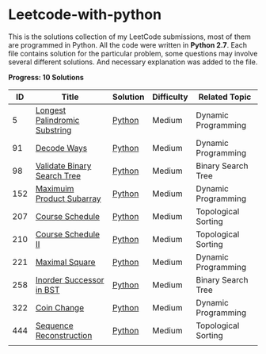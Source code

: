 # Leetcode-with-python

This is the solutions collection of my LeetCode submissions, most of them are programmed in Python. 
All the code were written in **Python 2.7**. Each file contains solution for the particular problem, some questions may involve several different solutions. And necessary explanation was added to the file. 



**Progress: 10 Solutions**

| ID   | Title                                                        | Solution                                      | Difficulty | Related Topic       |
| ---- | ------------------------------------------------------------ | --------------------------------------------- | ---------- | ------------------- |
| 5    | [Longest Palindromic Substring](https://leetcode.com/problems/longest-palindromic-substring/) | [Python](./src/Longest-Palindromic-Substring) | Medium     | Dynamic Programming |
| 91   | [Decode Ways](https://leetcode.com/problems/decode-ways/)    | [Python](./src/Decode-Ways)                   | Medium     | Dynamic Programming |
| 98   | [Validate Binary Search Tree](https://leetcode.com/problems/validate-binary-search-tree/) | [Python](./src/Validate-Binary-Search-Tree)   | Medium     | Binary Search Tree  |
| 152  | [Maximuim Product Subarray](https://leetcode.com/problems/maximum-product-subarray/) | [Python](./src/Maximum-Product-Subarray)      | Medium     | Dynamic Programming |
| 207  | [Course Schedule](https://leetcode.com/problems/course-schedule/) | [Python](./src/Course-Schedule)               | Medium     | Topological Sorting |
| 210  | [Course Schedule II](https://leetcode.com/problems/course-schedule-ii/) | [Python](./src/Course-Schedule-II)            | Medium     | Topological Sorting |
| 221  | [Maximal Square](https://leetcode.com/problems/maximal-square/) | [Python](./src/Maximal-Square)                | Medium     | Dynamic Programming |
| 258  | [Inorder Successor in BST](https://leetcode.com/problems/inorder-successor-in-bst/) | [Python](./src/Inorder-Successor-in-BST)      | Medium     | Binary Search Tree  |
| 322  | [Coin Change](https://leetcode.com/problems/coin-change/)    | [Python](./src/Coin-Change)                   | Medium     | Dynamic Programming |
| 444  | [Sequence Reconstruction](https://leetcode.com/problems/sequence-reconstruction/) | [Python](./src/Sequence-Reconstruction)       | Medium     | Topological Sorting |
|      |                                                              |                                               |            |                     |

